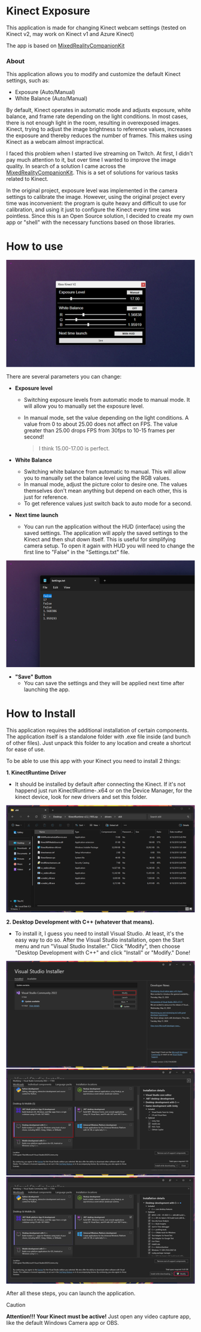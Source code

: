 # Kinect Exposure
This application is made for changing Kinect webcam settings (tested on Kinect v2, may work on Kinect v1 and Azure Kinect)

The app is based on [MixedRealityCompanionKit](https://github.com/microsoft/MixedRealityCompanionKit/tree/master/KinectIPD)
### About

This application allows you to modify and customize the default Kinect settings, such as:

* Exposure (Auto/Manual)
* White Balance (Auto/Manual)

By default, Kinect operates in automatic mode and adjusts exposure, white balance, and frame rate depending on the light conditions. In most cases, there is not enough light in the room, resulting in overexposed images. Kinect, trying to adjust the image brightness to reference values, increases the exposure and thereby reduces the number of frames. This makes using Kinect as a webcam almost impractical.

I faced this problem when I started live streaming on Twitch. At first, I didn't pay much attention to it, but over time I wanted to improve the image quality. In search of a solution I came across the [MixedRealityCompanionKit](https://github.com/microsoft/MixedRealityCompanionKit/tree/master/KinectIPD). This is a set of solutions for various tasks related to Kinect.

In the original project, exposure level was implemented in the camera settings to calibrate the image. However, using the original project every time was inconvenient: the program is quite heavy and difficult to use for calibration, and using it just to configure the Kinect every time was pointless. Since this is an Open Source solution, I decided to create my own app or "shell" with the necessary functions based on those libraries.


# How to use
![4.png](Img/4.png)

There are several parameters you can change:

* **Exposure level**
  * Switching exposure levels from automatic mode to manual mode. It will allow you to manually set the exposure level.
  * In manual mode, set the value depending on the light conditions. A value from 0 to about 25.00 does not affect on FPS. The value greater than 25.00 drops FPS from 30fps to 10-15 frames per second!
   
    >I think 15.00-17.00 is perfect.
* **White Balance**
  * Switching white balance from automatic to manual. This will allow you to manually set the balance level using the RGB values.
  * In manual mode, adjust  the picture color to desire one. The values themselves don't mean anything but depend on each other, this is just for reference.
  * To get reference values just switch back to auto mode for a second.
    
* **Next time launch**
  * You can run the application without the HUD (interface) using the saved settings. The application will apply the saved settings to the Kinect and then shut down itself. This is useful for simplifying camera setup. To open it again with HUD you will need to change the first line to "False" in the "Settings.txt" file.
  
![5.png](img/5.png)

 * **"Save" Button**
   * You can save the settings and they will be applied next time after launching the app.
  


# How to Install
This application requires the additional installation of certain components.
The application itself is a standalone folder with .exe file inside (and bunch of other files). Just unpack this folder to any location and create a shortcut for ease of use.

To be able to use this app with your Kinect you need to install 2 things:

**1. KinectRuntime Driver**
 * It should be installed by default after connecting the Kinect. If it's not happend just run KinectRuntime-.x64 or on the Device Manager, for the kinect device, look for new drivers and set this folder.

![6.png](img/6.png)

**2. Desktop Development with C++ (whatever that means).**
  * To install it, I guess you need to install Visual Studio. At least, it's the easy way to do so. After the Visual Studio installation, open the Start menu and run "Visual Studio Installer." Click "Modify", then choose "Desktop Development with C++" and click "Install" or "Modify." Done!
    
![1.png](img/1.png)
![2.png](img/2.png)
![3.png](img/3.png)

After all these steps, you can launch the application.
> [!CAUTION]
> **Attention!!! Your Kinect must be active!** Just open any video capture app, like the default Windows Camera app or OBS.
